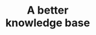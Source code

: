 ---
title: 'A better <br> knowledge base'
description: 'We provides the means for the collection, organization and computerized retrieval of knowledge'
url: 'documentation'
latestVer:
  heading: "Fluent Bit v1.8.2 is out!"
  subHeading: "New release on Jul 20, 2021,"
  text: "Check out the Release Notes, read the Updated Documentation or jump directly to the Downloads Section."
  smallText: "We are part of a wide community, <strong>no vendor lock-in.</strong>"
  btnText: "Download Now"
  btnUrl: "#"
  bottomText: ":: Read Documentation"
  bottomUrl: "#"
releaseNotes:
  heading: "Release Notes v1.8.3"
  version: "v1.8.3"
  text: "Fluent Bit is a Fast and Lightweight Data Processor and Forwarder for Linux, BSD and OSX. We are proud to announce the availability of Fluent Bit v1.8.3. <br>
  For people upgrading from previous versions you must read the Upgrading Notes section of our documentation:
  https://docs.fluentbit.io/manual/installation/upgrade_notes"
newChnagesColLeft:
  - heading: core
    lists:
    - "multiline: always validate stream_id with lru_parser"  
    - "multiline: fix states rules handling"
    - "output_thread: fixed multiple initialization of local_thread_instance in emulated TLS"
    - "http_client: log allocation failures for request headers" 
    - "http_client: warn when flb_http_do() fails due to malformed data"
    - "aws_util: added index recognition for flb_get_s3_key" 
    - "lib: fix race between flb_start and flb_destroy"
  - heading: Libraries
    lists:
    - "cmetrics: upgrade to v0.1.6"
newChnagesColRight:
  - heading: Plugins
    lists:
    - "Tail (Input) <i> Add custom keys to multiline payload</i>"
    - "Multiline (Filter) <i> Flush before return and added new option ‘debug_flush’</i>"
    - "S3 (Output) <i> Flush before return and added new option ‘debug_flush’ <br> Re-added static file path configuration option<br>Added file permission fix and flb_errno to read / write file<br>Fixed potential segfault on file discard<br>Added data ordering preservation feature<br>Added sequential index feature<br>Log_key configuration option implemented<br>Added static file path configuration option
    - </i>"
  - heading: "Loki (Output)"
    lists:
    - Delay mp_sbuf->data derefence (#3796)
  - heading: "Prometheus_Remote_Write (Output)"
    lists:
    - Concatenate cmetrics buffers
contributor: 
  heading: "Contributors"
  text: "On every release, there are many people involved doing contributions on different areas like bug reporting, troubleshooting, documentation and coding, without these contributions from the community, the project won’t be the same and won’t be in the good shape that it is now. <br> So THANK YOU! to everyone who takes part of this journey!"
  name:
  - Stephen Lee
  - Eduardo Silva
  - Leonardo Alminana
  - Jesse Rittner
  - Aaron Jacobs
  - Richard Burakowski
---
